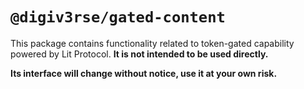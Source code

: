 # `@digiv3rse/gated-content`

This package contains functionality related to token-gated capability powered by Lit Protocol. **It is not intended to be used directly.**

**Its interface will change without notice, use it at your own risk.**
